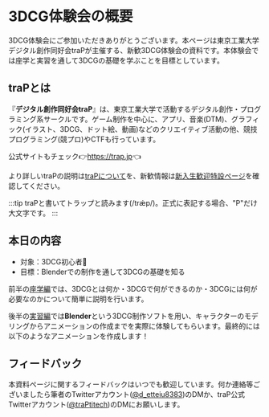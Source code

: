 # 3DCG体験会の概要

3DCG体験会にご参加いただきありがとうございます。本ページは東京工業大学デジタル創作同好会traPが主催する、新歓3DCG体験会の資料です。本体験会では座学と実習を通して3DCGの基礎を学ぶことを目標としています。

## traPとは

『**デジタル創作同好会traP**』は、東京工業大学で活動するデジタル創作・プログラミング系サークルです。ゲーム制作を中心に、アプリ、音楽(DTM)、グラフィック(イラスト、3DCG、ドット絵、動画)などのクリエイティブ活動の他、競技プログラミング(競プロ)やCTFも行っています。

公式サイトもチェック:point_right:<https://trap.jp>:point_left:

より詳しいtraPの説明は[traPについて](https://trap.jp/about/)を、新歓情報は[新入生歓迎特設ページ](https://trap.jp/welcome/)を確認してください。

:::tip
traPと書いてトラップと読みます(/trǽp/)。正式に表記する場合、"P"だけ大文字です。
:::

## 本日の内容

- 対象：3DCG初心者:beginner:
- 目標：Blenderでの制作を通して3DCGの基礎を知る

前半の[座学編](../lectures/README.md)では、3DCGとは何か・3DCGで何ができるのか・3DCGには何が必要なのかについて簡単に説明を行います。

後半の[実習編](../practical/README.md)では**Blender**という3DCG制作ソフトを用い、キャラクターのモデリングからアニメーションの作成までを実際に体験してもらいます。最終的には以下のようなアニメーションを作成します！

<!-- <video controls>
    <source src="/guide/imgs/goal.mp4"
            type="video/mp4">
    Sorry, your browser doesn't support embedded videos.
</video> -->

## フィードバック

本資料ページに関するフィードバックはいつでも歓迎しています。何か連絡等ございましたら筆者のTwitterアカウント([@d_etteiu8383](https://twitter.com/d_etteiu8383))のDMか、traP公式Twitterアカウント([@traPtitech](https://twitter.com/traPtitech))のDMにお願いします。
